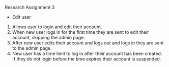 Research Assignment 3
- Edit user

1. Allows user to login and edit their account.
2. When new user logs in for the first time they are sent to edit their
account, skipping the admin page.
3. After new user edits their account and logs out and logs in they are
sent to the admin page.
4. New user has a time limit to log in after their account has been
created. If they do not login before the time expires their account is suspended.

